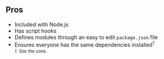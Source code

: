 ## Pros

- Included with Node.js
- Has script hooks
- Defines modules through an easy to edit `package.json` file
- Ensures everyone has the same dependencies installed<sup>1</sup>  
  <small>_1. See the cons._</small>